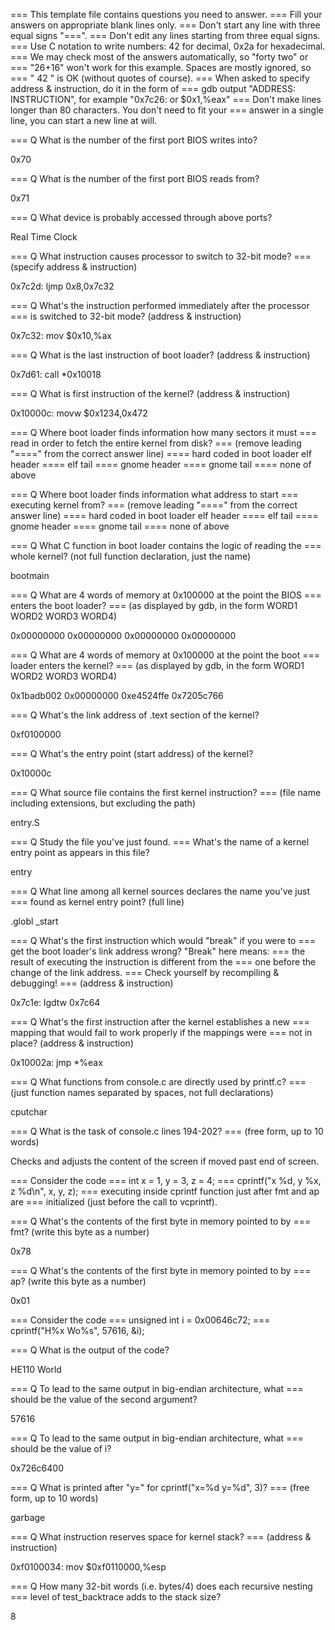 === This template file contains questions you need to answer.
=== Fill your answers on appropriate blank lines only.
=== Don't start any line with three equal signs "===".
=== Don't edit any lines starting from three equal signs.
=== Use C notation to write numbers: 42 for decimal, 0x2a for hexadecimal.
=== We may check most of the answers automatically, so "forty two" or
=== "26+16" won't work for this example. Spaces are mostly ignored, so
=== "  42  " is OK (without quotes of course). 
=== When asked to specify address & instruction, do it in the form of
=== gdb output "ADDRESS: INSTRUCTION", for example "0x7c26:  or  $0x1,%eax"
=== Don't make lines longer than 80 characters. You don't need to fit your
=== answer in a single line, you can start a new line at will.


=== Q What is the number of the first port BIOS writes into?

0x70

=== Q What is the number of the first port BIOS reads from?

0x71

=== Q What device is probably accessed through above ports?

Real Time Clock

=== Q What instruction causes processor to switch to 32-bit mode?
===   (specify address & instruction)

0x7c2d:      ljmp   $0x8,$0x7c32

=== Q What's the instruction performed immediately after the processor
===   is switched to 32-bit mode? (address & instruction)

0x7c32:      mov    $0x10,%ax

=== Q What is the last instruction of boot loader? (address & instruction)

0x7d61:      call   *0x10018

=== Q What is first instruction of the kernel? (address & instruction)

0x10000c:    movw   $0x1234,0x472

=== Q Where boot loader finds information how many sectors it must
===   read in order to fetch the entire kernel from disk? 
===   (remove leading "====" from the correct answer line)
==== hard coded in boot loader
elf header
==== elf tail
==== gnome header
==== gnome tail
==== none of above

=== Q Where boot loader finds information what address to start
===   executing kernel from? 
===   (remove leading "====" from the correct answer line)
==== hard coded in boot loader
elf header
==== elf tail
==== gnome header
==== gnome tail
==== none of above

=== Q What C function in boot loader contains the logic of reading the
===   whole kernel? (not full function declaration, just the name)

bootmain

=== Q What are 4 words of memory at 0x100000 at the point the BIOS
===   enters the boot loader?
===   (as displayed by gdb, in the form WORD1 WORD2 WORD3 WORD4)

0x00000000 0x00000000 0x00000000 0x00000000

=== Q What are 4 words of memory at 0x100000 at the point the boot
===   loader enters the kernel?
===   (as displayed by gdb, in the form WORD1 WORD2 WORD3 WORD4)

0x1badb002 0x00000000 0xe4524ffe 0x7205c766

=== Q What's the link address of .text section of the kernel?

0xf0100000

=== Q What's the entry point (start address) of the kernel?

0x10000c

=== Q What source file contains the first kernel instruction?
===   (file name including extensions, but excluding the path)

entry.S

=== Q Study the file you've just found.
===   What's the name of a kernel entry point as appears in this file?

entry

=== Q What line among all kernel sources declares the name you've just
===   found as kernel entry point? (full line)

.globl		_start

=== Q What's the first instruction which would "break" if you were to
===   get the boot loader's link address wrong? "Break" here means: 
===   the result of executing the instruction is different from the
===   one before the change of the link address.
===   Check yourself by recompiling & debugging!
===   (address & instruction)

0x7c1e:  lgdtw  0x7c64

=== Q What's the first instruction after the kernel establishes a new
===   mapping that would fail to work properly if the mappings were
===   not in place? (address & instruction)

0x10002a:      jmp	*%eax

=== Q What functions from console.c are directly used by printf.c?
===   (just function names separated by spaces, not full declarations)

cputchar 

=== Q What is the task of console.c lines 194-202?
===   (free form, up to 10 words)

Checks and adjusts the content of the screen if moved past end of screen.

===   Consider the code
===   	int x = 1, y = 3, z = 4;
===	cprintf("x %d, y %x, z %d\n", x, y, z);
===   executing inside cprintf function just after fmt and ap are
===   initialized (just before the call to vcprintf).

=== Q What's the contents of the first byte in memory pointed to by
===   fmt? (write this byte as a number)

0x78

=== Q What's the contents of the first byte in memory pointed to by
===   ap? (write this byte as a number)

0x01

===   Consider the code
===     unsigned int i = 0x00646c72;
===     cprintf("H%x Wo%s", 57616, &i);

=== Q What is the output of the code?

HE110 World

=== Q To lead to the same output in big-endian architecture, what
===   should be the value of the second argument?

57616

=== Q To lead to the same output in big-endian architecture, what
===   should be the value of i?

0x726c6400

=== Q What is printed after "y=" for cprintf("x=%d y=%d", 3)?
===   (free form, up to 10 words)

garbage

=== Q What instruction reserves space for kernel stack?
===   (address & instruction)

0xf0100034:    mov    $0xf0110000,%esp

=== Q How many 32-bit words (i.e. bytes/4) does each recursive nesting
===   level of test_backtrace adds to the stack size?

8
